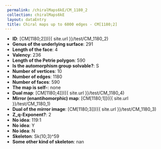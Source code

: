 ```yaml
--- 
 permalink: /chiralMaps6kE/CM_1180_2 
 collection: chiralMaps6kE
 layout: dataEntry
 title: Chiral maps up to 6000 edges - CM[1180;2]
---
```


- **ID**: [CM[1180;2]]({{ site.url }}/test/CM_1180_2)
- **Genus of the underlying surface**: 291
- **Length of the face**: 4
- **Valency**: 236
- **Length of the Petrie polygon**: 590
- **Is the automorphism group solvable?**: S
- **Number of vertices**: 10
- **Number of edges**: 1180
- **Number of faces**: 590
- **The map is self-**: none
- **Dual map**: [CM[1180;4]]({{ site.url }}/test/CM_1180_4)
- **Mirror (enantihomorphic) map**: [CM[1180;1]]({{ site.url }}/test/CM_1180_1)
- **Dual of the mirror image**: [CM[1180;3]]({{ site.url }}/test/CM_1180_3)
- **Z_q-Exponent?**: 2
- **No idea**:  119:1
- **No idea**: Y
- **No idea**: N
- **Skeleton**: Sk(10;3)^59
- **Some other kind of skeleton**: nan
